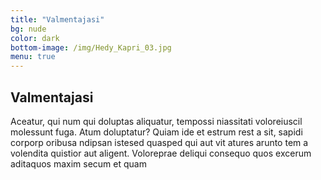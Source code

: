 ```yaml
---
title: "Valmentajasi"
bg: nude
color: dark
bottom-image: /img/Hedy_Kapri_03.jpg
menu: true
---
```


## Valmentajasi

Aceatur, qui num qui doluptas aliquatur, tempossi niassitati voloreiuscil molessunt
fuga. Atum doluptatur? Quiam ide et estrum rest a sit, sapidi corporp oribusa ndipsan
istesed quasped qui aut vit atures arunto tem a volendita quistior aut aligent.
Voloreprae deliqui consequo quos excerum aditaquos maxim secum et quam
